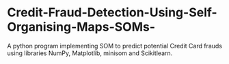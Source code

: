 # Credit-Fraud-Detection-Using-Self-Organising-Maps-SOMs-
A python program implementing SOM to predict potential Credit Card frauds using libraries NumPy, Matplotlib, minisom and Scikitlearn.
